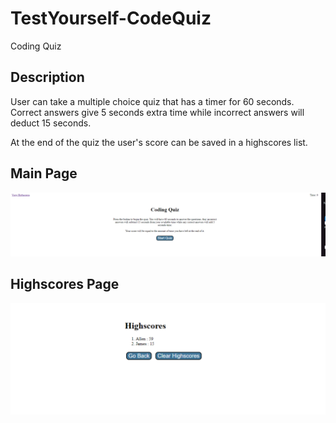 # TestYourself-CodeQuiz
Coding Quiz
 
## Description
User can take a multiple choice quiz that has a timer for 60 seconds. Correct answers give 5 seconds extra time while incorrect answers will deduct 15 seconds.

At the end of the quiz the user's score can be saved in a highscores list.


## Main Page
![Main Page](./assets/images/CodeQuizMain.png)

## Highscores Page
![Scores Page](./assets/images/CodeQuizScores.png)

